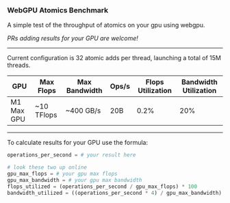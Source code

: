 ### WebGPU Atomics Benchmark

A simple test of the throughput of atomics on your gpu using webgpu.

*PRs adding results for your GPU are welcome!*


----

Current configuration is 32 atomic adds per thread, launching a total of 15M threads.

| GPU | Max Flops | Max Bandwidth | Ops/s | Flops Utilization | Bandwidth Utilization | 
|----- | ----- | ----- | ----- | --- | -- |
|M1 Max GPU | ~10 TFlops | ~400 GB/s | 20B | 0.2% | 20% |


----

To calculate results for your GPU use the formula:

```python
operations_per_second = # your result here

# look these two up online
gpu_max_flops = # your gpu max flops
gpu_max_bandwidth = # your gpu max bandwidth
flops_utilized = (operations_per_second / gpu_max_flops) * 100
bandwidth_utilized = ((operations_per_second * 4) / gpu_max_bandwidth) * 100
```

